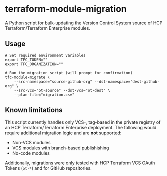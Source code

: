# terraform-module-migration

A Python script for bulk-updating the Version Control System source of HCP
Terraform/Terraform Enterprise modules.

## Usage

```shell
# Set required environment variables
export TFC_TOKEN=""
export TFC_ORGANIZATION=""

# Run the migration script (will prompt for confirmation)
tfc-module-migrate \
    --src-namespace="source-github-org" --dst-namespace="dest-github-org" \
    --src-vcs="ot-source" --dst-vcs="ot-dest" \
    --plan-file="migration.csv"
```

## Known limitations

This script currently handles only VCS-, tag-based in the private registry of an
HCP Terraform/Terraform Enterprise deployment. The following would require
additional migration logic and are **not** supported:

- Non-VCS modules
- VCS modules with branch-based publishishing
- No-code modules

Additionally, migrations were only tested with HCP Terraform VCS OAuth Tokens
(`ot-*`) and for GitHub repositories.
